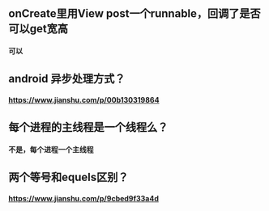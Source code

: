 ## onCreate里用View post一个runnable，回调了是否可以get宽高
#### 可以
## android 异步处理方式？
#### https://www.jianshu.com/p/00b130319864
## 每个进程的主线程是一个线程么？
#### 不是，每个进程一个主线程

## 两个等号和equels区别？
#### https://www.jianshu.com/p/9cbed9f33a4d
